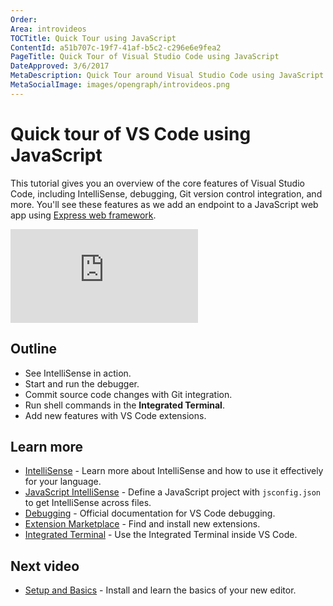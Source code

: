 ```yaml
---
Order:
Area: introvideos
TOCTitle: Quick Tour using JavaScript
ContentId: a51b707c-19f7-41af-b5c2-c296e6e9fea2
PageTitle: Quick Tour of Visual Studio Code using JavaScript
DateApproved: 3/6/2017
MetaDescription: Quick Tour around Visual Studio Code using JavaScript.
MetaSocialImage: images/opengraph/introvideos.png
---
```


# Quick tour of VS Code using JavaScript

This tutorial gives you an overview of the core features of Visual Studio Code, including IntelliSense, debugging, Git version control integration, and more. You'll see these features as we add an endpoint to a JavaScript web app using [Express web framework](https://expressjs.com/).

<iframe src="https://www.youtube.com/embed/pI1skOo2yjk?rel=0&amp;disablekb=0&amp;modestbranding=1&amp;showinfo=0" frameborder="0" allowfullscreen></iframe>

## Outline

- See IntelliSense in action.
- Start and run the debugger.
- Commit source code changes with Git integration.
- Run shell commands in the **Integrated Terminal**.
- Add new features with VS Code extensions.

## Learn more

- [IntelliSense](/docs/editor/intellisense.md) - Learn more about IntelliSense and how to use it effectively for your language.
- [JavaScript IntelliSense](/docs/languages/javascript.md#intellisense) - Define a JavaScript project with `jsconfig.json` to get IntelliSense across files.
- [Debugging](/docs/editor/debugging.md) - Official documentation for VS Code debugging.
- [Extension Marketplace](/docs/editor/extension-marketplace.md) - Find and install new extensions.
- [Integrated Terminal](/docs/editor/integrated-terminal.md) - Use the Integrated Terminal inside VS Code.

## Next video

- [Setup and Basics](/docs/introvideos/basics.md) - Install and learn the basics of your new editor.
